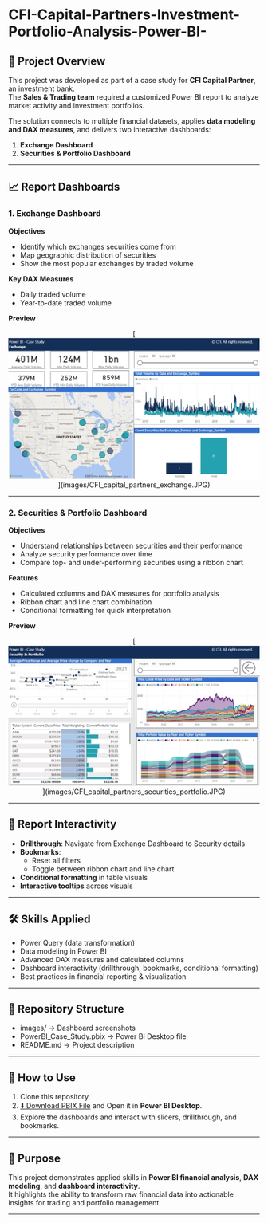 # CFI-Capital-Partners-Investment-Portfolio-Analysis-Power-BI-

## 📌 Project Overview
This project was developed as part of a case study for **CFI Capital Partner**, an investment bank.  
The **Sales & Trading team** required a customized Power BI report to analyze market activity and investment portfolios.  

The solution connects to multiple financial datasets, applies **data modeling and DAX measures**, and delivers two interactive dashboards:  
1. **Exchange Dashboard**  
2. **Securities & Portfolio Dashboard**  

---

## 📈 Report Dashboards

### 1. Exchange Dashboard
**Objectives**
- Identify which exchanges securities come from  
- Map geographic distribution of securities  
- Show the most popular exchanges by traded volume  

**Key DAX Measures**
- Daily traded volume  
- Year-to-date traded volume  


**Preview**
<p align="center">
  [<img src="images/CFI_capital_partners_exchange.JPG" alt="Exchange Dashboard" width="700"/>](images/CFI_capital_partners_exchange.JPG)
</p>



---

### 2. Securities & Portfolio Dashboard
**Objectives**
- Understand relationships between securities and their performance  
- Analyze security performance over time  
- Compare top- and under-performing securities using a ribbon chart  

**Features**
- Calculated columns and DAX measures for portfolio analysis  
- Ribbon chart and line chart combination  
- Conditional formatting for quick interpretation  

**Preview**
<p align="center">
  [<img src="images/CFI_capital_partners_securities_portfolio.JPG" alt="Portfolio Dashboard" width="700"/>](images/CFI_capital_partners_securities_portfolio.JPG)
</p>

---

## 🎨 Report Interactivity
- **Drillthrough**: Navigate from Exchange Dashboard to Security details  
- **Bookmarks**:  
  - Reset all filters  
  - Toggle between ribbon chart and line chart  
- **Conditional formatting** in table visuals  
- **Interactive tooltips** across visuals  

---

## 🛠️ Skills Applied
- Power Query (data transformation)  
- Data modeling in Power BI  
- Advanced DAX measures and calculated columns  
- Dashboard interactivity (drillthrough, bookmarks, conditional formatting)  
- Best practices in financial reporting & visualization  

---
## 📂 Repository Structure
- images/ → Dashboard screenshots
- PowerBI_Case_Study.pbix → Power BI Desktop file
- README.md → Project description


---

## 🚀 How to Use
1. Clone this repository.  
2. [⬇️ Download PBIX File](https://github.com/JaviGARES/CFI-Capital-Partners-Investment-Portfolio-Analysis-Power-BI-/raw/main/PowerBI_Case_Study.pbix) and Open it in **Power BI Desktop**.  
3. Explore the dashboards and interact with slicers, drillthrough, and bookmarks.
   
---

## 📌 Purpose
This project demonstrates applied skills in **Power BI financial analysis**, **DAX modeling**, and **dashboard interactivity**.  
It highlights the ability to transform raw financial data into actionable insights for trading and portfolio management.  

---

